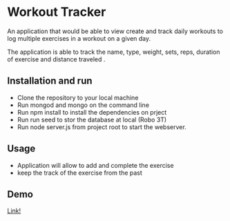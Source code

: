#  Workout Tracker

An application that would be able to view create and track daily workouts to log multiple exercises in a workout on a given day.

The application is able to track the name, type, weight, sets, reps,  duration of exercise and distance traveled .


## Installation  and run

* Clone the repository to your local machine
* Run mongod and mongo on the command line 
* Run npm install to install the dependencies on prject
* Run run seed to stor the database at local (Robo 3T)
* Run node server.js from project root to start the webserver.

## Usage 

* Application will allow to add and complete the exercise 
* keep the track of the exercise from the past 

## Demo 

[Link!](./public/fites.com-gif-maker.gif)